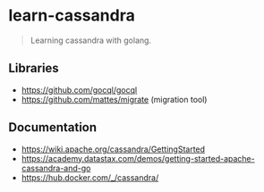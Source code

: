 # learn-cassandra

> Learning cassandra with golang.

## Libraries

- https://github.com/gocql/gocql
- https://github.com/mattes/migrate (migration tool)

## Documentation

- https://wiki.apache.org/cassandra/GettingStarted
- https://academy.datastax.com/demos/getting-started-apache-cassandra-and-go
- https://hub.docker.com/_/cassandra/
